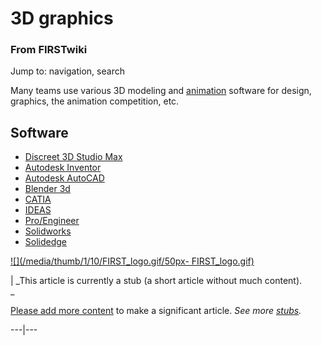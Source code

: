 

# 3D graphics

### From FIRSTwiki

Jump to: navigation, search

Many teams use various 3D modeling and [animation](Animation
"Animation" ) software for design, graphics, the animation competition, etc.


## Software

  * [Discreet 3D Studio Max](3D_Studio_Max "3D Studio Max" )
  * [Autodesk Inventor](Autodesk_Inventor "Autodesk Inventor" )
  * [Autodesk AutoCAD](AutoCAD "AutoCAD" )
  * [Blender 3d](Blender_3d "Blender 3d" )
  * [CATIA](/index.php?title=CATIA&action=edit "CATIA" )
  * [IDEAS](/index.php?title=IDEAS&action=edit "IDEAS" )
  * [Pro/Engineer](/index.php?title=Pro/Engineer&action=edit "Pro/Engineer" )
  * [Solidworks](/index.php?title=Solidworks&action=edit "Solidworks" )
  * [Solidedge](/index.php?title=Solidedge&action=edit "Solidedge" )

  

[![](/media/thumb/1/10/FIRST_logo.gif/50px-
FIRST_logo.gif)](Image:FIRST_logo.gif "" )

|  _This article is currently a stub (a short article without much content).  
_

[Please add more
content](http://www.firstwiki.net/index.php?title=3D_graphics&action=edit
"http://www.firstwiki.net/index.php?title=3D_graphics&action=edit" ) to make a
significant article. _See more [stubs](Special:Shortpages
"Special:Shortpages" )._  
  
---|---  
  
